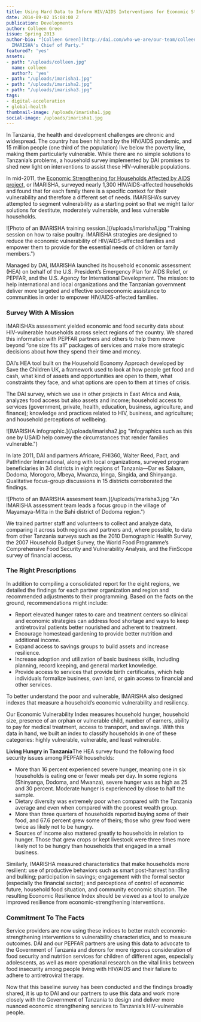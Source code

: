 ```yaml
---
title: Using Hard Data to Inform HIV/AIDS Interventions for Economic Strengthening
date: 2014-09-02 15:08:00 Z
publication: Developments
author: Colleen Green
issue: Spring 2013
author-bio: "[Colleen Green](http://dai.com/who-we-are/our-team/colleen-green) is
  IMARISHA's Chief of Party."
featured?: 'yes'
assets:
- path: "/uploads/colleen.jpg"
  name: colleen
  author?: 'yes'
- path: "/uploads/imarisha1.jpg"
- path: "/uploads/imarisha2.jpg"
- path: "/uploads/imarisha3.jpg"
tags:
- digital-acceleration
- global-health
thumbnail-image: /uploads/imarisha1.jpg
social-image: /uploads/imarisha1.jpg
---
```


<p>In Tanzania, the health and development challenges are chronic and widespread. The country has been hit hard by the HIV/AIDS pandemic, and 15 million people (one third of the population) live below the poverty line, making them particularly vulnerable. While there are no simple solutions to Tanzania’s problems, a household survey implemented by DAI promises to shed new light on interventions to assist these HIV-vulnerable populations.</p>


  
  <p>In mid-2011, the <a href="http://dai.com/our-work/projects/tanzania%E2%80%94economic-strenghthening-households-affected-aids-imarisha">Economic Strengthening for Households Affected by AIDS project</a>, or IMARISHA, surveyed nearly 1,300 HIV/AIDS-affected households and found that for each family there is a specific context for their vulnerability and therefore a different set of needs. IMARISHA’s survey attempted to segment vulnerability as a starting point so that we might tailor solutions for destitute, moderately vulnerable, and less vulnerable households.</p>
  ![Photo of an IMARISHA training session.](/uploads/imarisha1.jpg "Training session on how to raise poultry. IMARISHA strategies are designed to reduce the economic vulnerability of HIV/AIDS-affected families and empower them to provide for the essential needs of children or family members.") 
  <p>Managed by DAI, IMARISHA launched its household economic assessment (HEA) on behalf of the U.S. President’s Emergency Plan for AIDS Relief, or PEPFAR, and the U.S. Agency for International Development. The mission: to help international and local organizations and the Tanzanian government deliver more targeted and effective socioeconomic assistance to communities in order to empower HIV/AIDS-affected families.</p>
  <h3>Survey With A Mission</h3>
  <p>IMARISHA’s assessment yielded economic and food security data about HIV-vulnerable households across select regions of the country. We shared this information with PEPFAR partners and others to help them move beyond “one size fits all” packages of services and make more strategic decisions about how they spend their time and money.</p>
  <p>DAI’s HEA tool built on the Household Economy Approach developed by Save the Children UK, a framework used to look at how people get food and cash, what kind of assets and opportunities are open to them, what constraints they face, and what options are open to them at times of crisis.</p>
  <p>The DAI survey, which we use in other projects in East Africa and Asia, analyzes food access but also assets and income; household access to services (government, private, health, education, business, agriculture, and finance); knowledge and practices related to HIV, business, and agriculture; and household perceptions of wellbeing.</p>
    ![IMARISHA infographic.](/uploads/imarisha2.jpg "Infographics such as this one by USAID help convey the circumstances that render families vulnerable.") 
  <p>In late 2011, DAI and partners Africare, FHI360, Walter Reed, Pact, and Pathfinder International, along with local organizations, surveyed program beneficiaries in 34 districts in eight regions of Tanzania—Dar es Salaam, Dodoma, Morogoro, Mbeya, Mwanza, Iringa, Singida, and Shinyanga. Qualitative focus-group discussions in 15 districts corroborated the findings.</p>
  ![Photo of an IMARISHA assesment team.](/uploads/imarisha3.jpg "An IMARISHA assessment team leads a focus group in the village of Mayamaya-Mitta in the Bahi district of Dodoma region.") 
  <p>We trained partner staff and volunteers to collect and analyze data, comparing it across both regions and partners and, where possible, to data from other Tanzania surveys such as the 2010 Demographic Health Survey, the 2007 Household Budget Survey, the World Food Programme’s Comprehensive Food Security and Vulnerability Analysis, and the FinScope survey of financial access.</p>
  <h3>The Right Prescriptions</h3>
  <p>In addition to compiling a consolidated report for the eight regions, we detailed the findings for each partner organization and region and recommended adjustments to their programming. Based on the facts on the ground, recommendations might include:</p>
  <ul>
    <li>Report elevated hunger rates to care and treatment centers so clinical and economic strategies can address food shortage and ways to keep antiretroviral patients better nourished and adherent to treatment.</li>
    <li>Encourage homestead gardening to provide better nutrition and additional income.</li>
    <li>Expand access to savings groups to build assets and increase resilience.</li>
    <li>Increase adoption and utilization of basic business skills, including planning, record keeping, and general market knowledge.</li>
    <li>Provide access to services that provide birth certificates, which help individuals formalize business, own land, or gain access to financial and other services.</li>
  </ul>
  <p>To better understand the poor and vulnerable, IMARISHA also designed indexes that measure a household’s economic vulnerability and resiliency.</p>
  <p>Our Economic Vulnerability Index measures household hunger, household size, presence of an orphan or vulnerable child, number of earners, ability to pay for medical treatment, access to transport, and savings. With this data in hand, we built an index to classify households in one of these categories: highly vulnerable, vulnerable, and least vulnerable.</p>
  <aside><strong>Living Hungry in Tanzania</strong>The HEA survey found the following food security issues among PEPFAR households:
  <ul>
    <li>More than 16 percent experienced severe hunger, meaning one in six households is eating one or fewer meals per day. In some regions (Shinyanga, Dodoma, and Mwanza), severe hunger was as high as 25 and 30 percent. Moderate hunger is experienced by close to half the sample.</li>
    <li>Dietary diversity was extremely poor when compared with the Tanzania average and even when compared with the poorest wealth group.</li>
    <li>More than three quarters of households reported buying some of their food, and 67.6 percent grew some of theirs; those who grew food were twice as likely not to be hungry.</li>
    <li>Sources of income also mattered greatly to households in relation to hunger. Those that grew crops or kept livestock were three times more likely not to be hungry than households that engaged in a small business.</li>
  </ul>
</aside>
  <p>Similarly, IMARISHA measured characteristics that make households more resilient: use of productive behaviors such as smart post-harvest handling and bulking; participation in savings; engagement with the formal sector (especially the financial sector); and perceptions of control of economic future, household food situation, and community economic situation. The resulting Economic Resilience Index should be viewed as a tool to analyze improved resilience from economic-strengthening interventions.</p>
  <h3>Commitment To The Facts</h3>
  <p>Service providers are now using these indices to better match economic-strengthening interventions to vulnerability characteristics, and to measure outcomes. DAI and our PEPFAR partners are using this data to advocate to the Government of Tanzania and donors for more rigorous consideration of food security and nutrition services for children of different ages, especially adolescents, as well as more operational research on the vital links between food insecurity among people living with HIV/AIDS and their failure to adhere to antiretroviral therapy.</p>
  <p>Now that this baseline survey has been conducted and the findings broadly shared, it is up to DAI and our partners to use this data and work more closely with the Government of Tanzania to design and deliver more nuanced economic strengthening services to Tanzania’s HIV-vulnerable people.</p>
